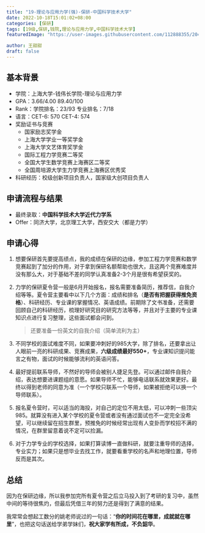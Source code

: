 ```yaml
---
title: "19-理论与应用力学(强)-保研-中国科学技术大学"
date: 2022-10-18T15:01:02+08:00
categories: [保研]
tags: [19级,保研,钱院,理论与应用力学,中国科学技术大学]
featuredImage: "https://user-images.githubusercontent.com/112888355/204551963-9696f15f-a6f7-4ffb-856d-c9a52b4a3185.jpg"

author: 王甜甜
draft: false
---
```


## 基本背景
- 学院：上海大学-钱伟长学院-理论与应用力学
- GPA：3.66/4.00 89.40/100
- Rank：学院排名：23/93 专业排名：7/18
- 语言：CET-6: 570  CET-4: 574 
- 奖励证书与竞赛
  - 国家励志奖学金
  - 上海大学学业一等奖学金
  - 上海大学文艺体育奖学金
  - 国际工程力学竞赛二等奖
  - 全国大学生数学竞赛上海赛区二等奖
  - 全国周培源大学生力学竞赛上海赛区优秀奖
- 科研经历：校级创新项目负责人，国家级大创项目负责人

## 申请流程与结果 
- 最终录取：**中国科学技术大学近代力学系**
- Offer：同济大学，北京理工大学，西安交大（都是力学）

## 申请心得
1. 想要保研首先要提高绩点，我的成绩在保研的边缘，参加工程力学竞赛和数学竞赛起到了加分的作用，对于拿到保研名额帮助也很大，且这两个竞赛难度并没有那么大，对于基础不差的同学认真准备2-3个月是很有希望获奖的。
2. 力学的保研夏令营一般是6月开始报名，报名需要准备简历，推荐信，自我介绍等等。夏令营主要看中以下几个方面：成绩和排名（**是否有把握获得推免资格**）、科研经历、专业课的掌握情况、英语成绩。前期除了文书准备，还需要回顾自己的科研经历，梳理好研究目的研究方法等等，并且对于主要的专业课知识点进行复习整理，这些面试都会问到。
   > 还要准备一份英文的自我介绍（简单流利为主）

3. 不同学校的面试难度不同，如果要冲刺好的985大学，除了排名，还要拿出让人眼前一亮的科研成果、竞赛成果，**六级成绩最好550+**，专业课知识提问能言之有物，面试的时候能够流利的英语问答。
4. 最好提前联系导师，不然好的导师会被别人捷足先登。可以通过邮件自我介绍，表达想要进课题组的意愿。如果导师不忙，能够电话联系就效果更好。最终以得到老师的同意为准（一个学校只联系一个导师，如果被拒绝可以换一个导师联系）。
5. 报名夏令营时，可以适当的海投，对自己的定位不用太低，可以冲刺一些顶尖985。就算没有进入某个学校的夏令营或者没有通过面试也不一定完全没希望，可以继续留在招生群里，预推免的时候经常出现有人变卦而学校招不满的情况，在群里留意着说不定可以捡漏。
6. 对于力学专业的学校选择，如果打算读博一直做科研，就要注重导师的选择，专业实力；如果只是想毕业去找工作，就要看重学校的名声和地理位置，导师反而是其次。

## 总结
因为在保研边缘，所以我参加完所有夏令营之后立马投入到了考研的复习中，虽然中间的等待很焦灼，但最后凭借三年的努力还是得到了满意的结果。

我常常会想起工数分的姚老师说过的一句话：“**你的时间花在哪里，成就就在哪里**”，也把这句话送给学弟学妹们，**祝大家学有所成，不负韶华**。
